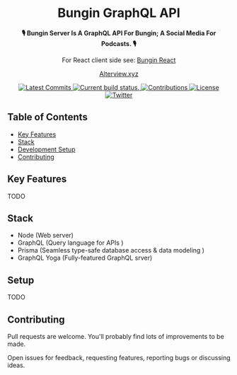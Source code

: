 <h1 align="center">
  Bungin GraphQL API
</h1>
<p align="center">
  <strong>
    🎙 Bungin Server Is A GraphQL API For Bungin; A Social Media For Podcasts. 🎙
  </strong>
<p align="center">
  For React client side see: <a href="https://github.com/alterviewxyz/bungin-react">Bungin React</a>
</p>
<p align="center">
  <a href="https://alterview.xyz">
    Alterview.xyz
  </a>
</p>

<p align="center">
  <a href="https://github.com/alterviewxyz/bungin-server">
    <img src="https://img.shields.io/github/last-commit/alterviewxyz/bungin-server.svg" alt="Latest Commits" />
  </a>
  <a href="https://travis-ci.com/alterviewxyz/bungin-server">
    <img src="https://api.travis-ci.com/alterviewxyz/bungin-server.svg?branch=master" alt="Current build status." />
  </a>
  <a href="https://github.com/alterviewxyz/bungin-server/#contributing">
    <img src="https://img.shields.io/badge/contributions-welcome-brightgreen.svg" alt="Contributions" />
  </a>
  <a href="https://github.com/alterviewxyz/bungin-server/blob/develop/LICENSE">
    <img src="https://img.shields.io/github/license/alterviewxyz/bungin-server.svg" alt="License" />
  </a>
  <a href="https://twitter.com/alterviewxyz">
    <img src="https://img.shields.io/twitter/follow/alterviewxyz.svg?label=Follow&style=social?style=plastic" alt="Twitter" />
  </a>
</p>



## Table of Contents
* [Key Features](#key-features)
* [Stack](#stack)
* [Development Setup](#setup)
* [Contributing](#contributing)

## Key Features
TODO

## Stack
* Node (Web server)
* GraphQL (Query language for APIs )
* Prisma (Seamless type-safe database access & data modeling )
* GraphQL Yoga (Fully-featured GraphQL srver)

## Setup
TODO

## Contributing
Pull requests are welcome. You'll probably find lots of improvements to be made.

Open issues for feedback, requesting features, reporting bugs or discussing ideas.
